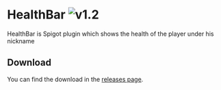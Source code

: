 # HealthBar ![v1.2](https://img.shields.io/badge/version-1.2-brightgreen)
HealthBar is Spigot plugin which shows the health of the player under his nickname
## Download
You can find the download in the [releases page](https://github.com/sellectuwa/HealthBar/releases).
